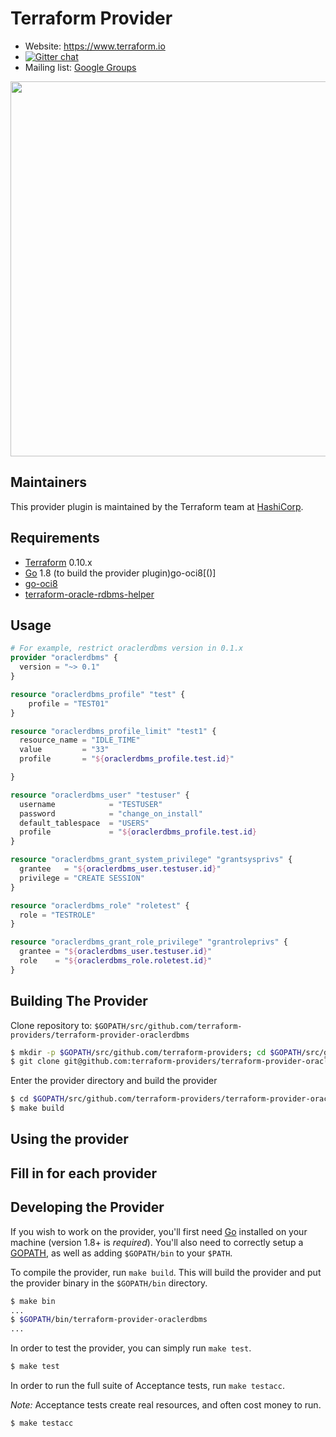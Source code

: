 Terraform Provider
==================

- Website: https://www.terraform.io
- [![Gitter chat](https://badges.gitter.im/hashicorp-terraform/Lobby.png)](https://gitter.im/hashicorp-terraform/Lobby)
- Mailing list: [Google Groups](http://groups.google.com/group/terraform-tool)

<img src="https://cdn.rawgit.com/hashicorp/terraform-website/master/content/source/assets/images/logo-hashicorp.svg" width="600px">

Maintainers
-----------

This provider plugin is maintained by the Terraform team at [HashiCorp](https://www.hashicorp.com/).

Requirements
------------

- [Terraform](https://www.terraform.io/downloads.html) 0.10.x
- [Go](https://golang.org/doc/install) 1.8 (to build the provider plugin)go-oci8[()]
- [go-oci8](https://github.com/mattn/go-oci8)
- [terraform-oracle-rdbms-helper](https://github.com/dbgeek/terraform-oracle-rdbms-helper)

Usage
---------------------

```terraform
# For example, restrict oraclerdbms version in 0.1.x
provider "oraclerdbms" {
  version = "~> 0.1"
}

resource "oraclerdbms_profile" "test" {
    profile = "TEST01"
}

resource "oraclerdbms_profile_limit" "test1" {
  resource_name = "IDLE_TIME"
  value         = "33"
  profile       = "${oraclerdbms_profile.test.id}"

}

resource "oraclerdbms_user" "testuser" {
  username            = "TESTUSER"
  password            = "change_on_install"
  default_tablespace  = "USERS"
  profile             = "${oraclerdbms_profile.test.id}
}

resource "oraclerdbms_grant_system_privilege" "grantsysprivs" {
  grantee   = "${oraclerdbms_user.testuser.id}"
  privilege = "CREATE SESSION"
}

resource "oraclerdbms_role" "roletest" {
  role = "TESTROLE"
}

resource "oraclerdbms_grant_role_privilege" "grantroleprivs" {
  grantee = "${oraclerdbms_user.testuser.id}"
  role    = "${oraclerdbms_role.roletest.id}"
}
```

Building The Provider
---------------------

Clone repository to: `$GOPATH/src/github.com/terraform-providers/terraform-provider-oraclerdbms`

```sh
$ mkdir -p $GOPATH/src/github.com/terraform-providers; cd $GOPATH/src/github.com/terraform-providers
$ git clone git@github.com:terraform-providers/terraform-provider-oraclerdbms
```

Enter the provider directory and build the provider

```sh
$ cd $GOPATH/src/github.com/terraform-providers/terraform-provider-oraclerdbms
$ make build
```

Using the provider
----------------------
## Fill in for each provider

Developing the Provider
---------------------------

If you wish to work on the provider, you'll first need [Go](http://www.golang.org) installed on your machine (version 1.8+ is *required*). You'll also need to correctly setup a [GOPATH](http://golang.org/doc/code.html#GOPATH), as well as adding `$GOPATH/bin` to your `$PATH`.

To compile the provider, run `make build`. This will build the provider and put the provider binary in the `$GOPATH/bin` directory.

```sh
$ make bin
...
$ $GOPATH/bin/terraform-provider-oraclerdbms
...
```

In order to test the provider, you can simply run `make test`.

```sh
$ make test
```

In order to run the full suite of Acceptance tests, run `make testacc`.

*Note:* Acceptance tests create real resources, and often cost money to run.

```sh
$ make testacc
```
